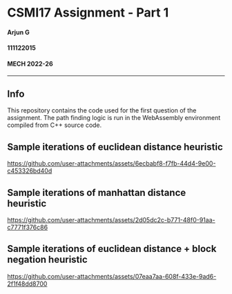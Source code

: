 # CSMI17 Assignment - Part 1
#### Arjun G
#### 111122015
#### MECH 2022-26
---
## Info
This repository contains the code used for the first question of the assignment. The path finding logic is run in the WebAssembly environment compiled from C++ source code.

## Sample iterations of euclidean distance heuristic
https://github.com/user-attachments/assets/6ecbabf8-f7fb-44d4-9e00-c453326bd40d

## Sample iterations of manhattan distance heuristic
https://github.com/user-attachments/assets/2d05dc2c-b771-48f0-91aa-c7771f376c86

## Sample iterations of euclidean distance + block negation heuristic
https://github.com/user-attachments/assets/07eaa7aa-608f-433e-9ad6-2f1f48dd8700
